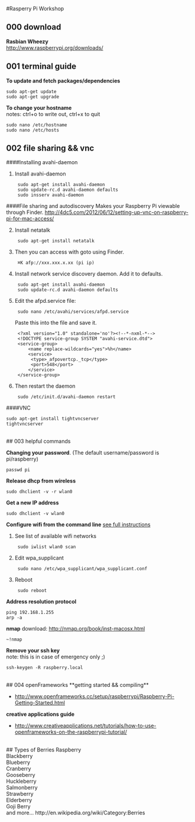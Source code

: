 #Rasperry Pi Workshop

## 000 download
**Rasbian Wheezy** <br />
<http://www.raspberrypi.org/downloads/>


## 001 terminal guide
**To update and fetch packages/dependencies**

	sudo apt-get update
	sudo apt-get upgrade
	
**To change your hostname** <br />
notes: ctrl+o to write out, ctrl+x to quit
	
	sudo nano /etc/hostname
	sudo nano /etc/hosts

## 002 file sharing && vnc
####Installing avahi-daemon

1. Install avahi-daemon

		sudo apt-get install avahi-daemon
		sudo update-rc.d avahi-daemon defaults
		sudo insserv avahi-daemon

####File sharing and autodiscovery
Makes your Raspberry Pi viewable through Finder.
<http://4dc5.com/2012/06/12/setting-up-vnc-on-raspberry-pi-for-mac-access/>

2. Install netatalk

		sudo apt-get install netatalk

3. Then you can access with goto using Finder.

		⌘K afp://xxx.xxx.x.xx (pi ip)

4. Install network service discovery daemon. Add it to defaults.

		sudo apt-get install avahi-daemon
		sudo update-rc.d avahi-daemon defaults
	

5. Edit the afpd.service file:

		sudo nano /etc/avahi/services/afpd.service
		
	Paste this into the file and save it.
	
		<?xml version="1.0" standalone='no'?><!--*-nxml-*-->
		<!DOCTYPE service-group SYSTEM "avahi-service.dtd">
		<service-group>
		  	<name replace-wildcards="yes">%h</name>
		  	<service>
		     <type>_afpovertcp._tcp</type>
		     <port>548</port>
		  	</service>
		</service-group>

6. Then restart the daemon

		sudo /etc/init.d/avahi-daemon restart


####VNC
	
	sudo apt-get install tightvncserver
	tightvncserver


<br/>
## 003 helpful commands

**Changing your password**. (The default username/password is pi/raspberry)
	
	passwd pi

**Release dhcp from wireless**

	sudo dhclient -v -r wlan0


**Get a new IP address**

	sudo dhclient -v wlan0
	
**Configure wifi from the command line** [see full instructions](http://www.raspberrypi.org/documentation/configuration/wireless/wireless-cli.md)

1. See list of available wifi networks

		sudo iwlist wlan0 scan
2. Edit wpa_supplicant

		sudo nano /etc/wpa_supplicant/wpa_supplicant.conf
3. Reboot

		sudo reboot

	
**Address resolution protocol**

	ping 192.168.1.255
	arp -a

**nmap**
download: <http://nmap.org/book/inst-macosx.html>

	~!nmap
	
**Remove your ssh key** <br />
note: this is in case of emergency only ;)

	ssh-keygen -R raspberry.local


<br/>
## 004 openFrameworks
**getting started && compiling** <br />

*	<http://www.openframeworks.cc/setup/raspberrypi/Raspberry-Pi-Getting-Started.html>

**creative applications guide** <br />

*	<http://www.creativeapplications.net/tutorials/how-to-use-openframeworks-on-the-raspberrypi-tutorial/>


<br/>
## Types of Berries
Raspberry <br/>
Blackberry <br/>
Blueberry <br/>
Cranberry <br/>
Gooseberry <br/>
Huckleberry <br/>
Salmonberry <br/>
Strawberry <br/>
Elderberry <br/>
Goji Berry <br/>
and more... http://en.wikipedia.org/wiki/Category:Berries